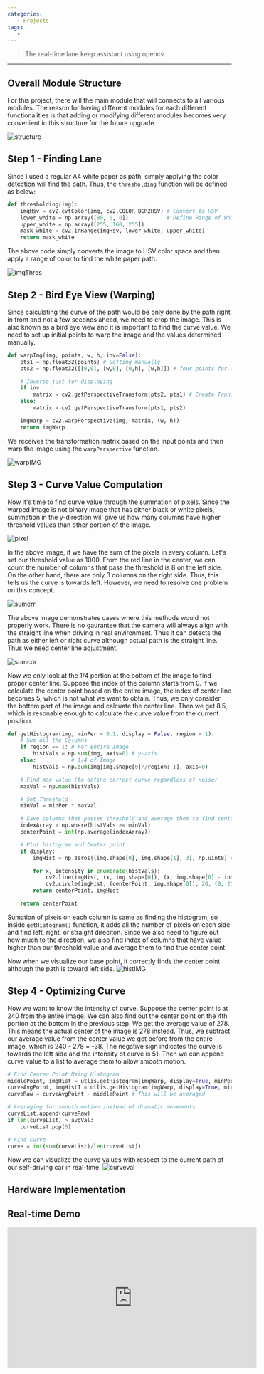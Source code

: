 ```yaml
---
categories: 
   - Projects
tags:
   - 
---
```

> The real-time lane keep assistant using opencv.


- - - 


## Overall Module Structure
For this project, there will the main module that will connects to all various modules. The reason for having different modules for each different functionalities is that adding or modifying different modules becomes very convenient in this structure for the future upgrade.

![structure](https://raw.githubusercontent.com/yonghoson/yonghoson.github.io/master/images/structure.PNG)

## Step 1 - Finding Lane

Since I used a regular A4 white paper as path, simply applying the color detection will find the path. Thus, the ```thresholding``` function will be defined as below:

```python
def thresholding(img):
    imgHsv = cv2.cvtColor(img, cv2.COLOR_BGR2HSV) # Convert to HSV
    lower_white = np.array([80, 0, 0])            # Define Range of White color in HSV
    upper_white = np.array([255, 160, 255])
    mask_white = cv2.inRange(imgHsv, lower_white, upper_white)
    return mask_white 
```
The above code simply converts the image to HSV color space and then apply a range of color to find the white paper path.

![imgThres](https://raw.githubusercontent.com/yonghoson/yonghoson.github.io/master/images/imgThres.PNG)

## Step 2 - Bird Eye View (Warping)
Since calculating the curve of the path would be only done by the path right in front and not a few seconds ahead, we need to crop the image. This is also known as a bird eye view and it is important to find the curve value. We need to set up initial points to warp the image and the values determined manually.


```python
def warpImg(img, points, w, h, inv=False):
    pts1 = np.float32(points) # Setting manually
    pts2 = np.float32([[0,0], [w,0], [0,h], [w,h]]) # four points for warp

    # Inverse just for displaying
    if inv:
        matrix = cv2.getPerspectiveTransform(pts2, pts1) # Create Transform Matrix
    else:
        matrix = cv2.getPerspectiveTransform(pts1, pts2)

    imgWarp = cv2.warpPerspective(img, matrix, (w, h))
    return imgWarp
```
We receives the transformation matrix based on the input points and then warp the image using the ```warpPerspective``` function.

![warpIMG](https://raw.githubusercontent.com/yonghoson/yonghoson.github.io/master/images/warpIMG.PNG)

## Step 3 - Curve Value Computation
Now it's time to find curve value through the summation of pixels. Since the warped image is not binary image that has either black or white pixels, summation in the y-direction will give us how many columns have higher threshold values than other portion of the image.

![pixel](https://raw.githubusercontent.com/yonghoson/yonghoson.github.io/master/images/pixel.png)

In the above image, if we have the sum of the pixels in every column. Let's set our threshold value as 1000. From the red line in the center, we can count the number of columns that pass the threshold is 8 on the left side. On the other hand, there are only 3 columns on the right side. Thus, this tells us the curve is towards left. However, we need to resolve one problem on this concept.

![sumerr](https://raw.githubusercontent.com/yonghoson/yonghoson.github.io/master/images/sumerr.PNG)

The above image demonstrates cases where this methods would not properly work. There is no gaurantee that the camera will always align with the straight line when driving in real environment. Thus it can detects the path as either left or right curve although actual path is the straight line. Thus we need center line adjustment.

![sumcor](https://raw.githubusercontent.com/yonghoson/yonghoson.github.io/master/images/sumcor.PNG)

Now we only look at the 1/4 portion at the bottom of the image to find proper center line. Suppose the index of the column starts from 0. If we calculate the center point based on the entire image, the index of center line becomes 5, which is not what we want to obtain. Thus, we only consider the bottom part of the image and calcuate the center line. Then we get 8.5, which is resonable enough to calculate the curve value from the current position.


```python
def getHistogram(img, minPer = 0.1, display = False, region = 1):
    # Sum all the Columns
    if region == 1: # For Entire Image
        histVals = np.sum(img, axis=0) # y-axis
    else:           # 1/4 of Image
        histVals = np.sum(img[img.shape[0]//region: :], axis=0)

    # Find max value (to define correct curve regardless of noise)
    maxVal = np.max(histVals)

    # Set Threshold
    minVal = minPer * maxVal

    # Save columns that passes threshold and average them to find center
    indexArray = np.where(histVals >= minVal)
    centerPoint = int(np.average(indexArray))

    # Plot histogram and Center point
    if display:
        imgHist = np.zeros((img.shape[0], img.shape[1], 3), np.uint8) # Create Empty Image

        for x, intensity in enumerate(histVals):
            cv2.line(imgHist, (x, img.shape[0]), (x, img.shape[0] - intensity // 255 // region), (0, 255, 0), 1) # Histogram
            cv2.circle(imgHist, (centerPoint, img.shape[0]), 20, (0, 255,255), cv2.FILLED) # Center Point
        return centerPoint, imgHist

    return centerPoint
```
Sumation of pixels on each column is same as finding the histogram, so inside ```getHistogram()``` function, it adds all the number of pixels on each side and find left, right, or straight direciton. Since we also need to figure out how much to the direction, we also find index of columns that have value higher than our threshold value and average them to find true center point.

Now when we visualize our base point, it correctly finds the center point although the path is toward left side.
![histIMG](https://raw.githubusercontent.com/yonghoson/yonghoson.github.io/master/images/histIMG.PNG)

## Step 4 - Optimizing Curve
Now we want to know the intensity of curve. Suppose the center point is at 240 from the entire image. We can also find out the center point on the 4th portion at the bottom in the previous step. We get the average value of 278. This means the actual center of the image is 278 instead. Thus, we subtract our average value from the center value we got before from the entire image, which is 240 - 278 = -38. The negative sign indicates the curve is towards the left side and the intensity of curve is 51. Then we can append curve value to a list to average them to allow smooth motion.

```python
# Find Center Point Using Histogram
middlePoint, imgHist = utlis.getHistogram(imgWarp, display=True, minPer=0.5, region=4) # 1/4 of the image
curveAvgPoint, imgHist1 = utlis.getHistogram(imgWarp, display=True, minPer=0.9)        # Total Image
curveRaw = curveAvgPoint - middlePoint # This will be averaged

# Averaging for smooth motion instead of dramatic movements
curveList.append(curveRaw)
if len(curveList) > avgVal:
    curveList.pop(0)

# Find Curve
curve = int(sum(curveList)/len(curveList))
```
Now we can visualize the curve values with respect to the current path of our self-driving car in real-time.
![curveval](https://raw.githubusercontent.com/yonghoson/yonghoson.github.io/master/images/curveval.PNG)

## Hardware Implementation



## Real-time Demo
<iframe width="560"
        height="315"
        src="https://www.youtube.com/watch?v=9CDj9lb-8HU"
        frameborder="0"
        allow="autoplay; encrypted-media"
        allowfullscreen></iframe>



